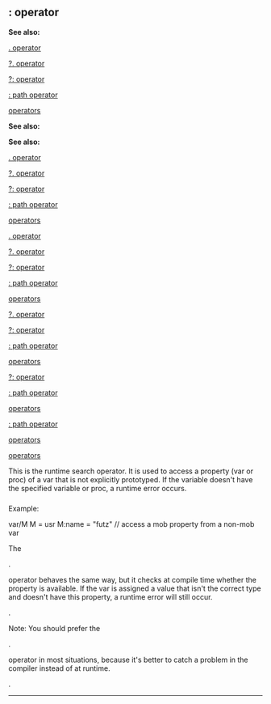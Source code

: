 

 : operator
------------




**See also:** 


[. operator](#/operator/%2e) 

[?. operator](#/operator/%3f%2e) 

[?: operator](#/operator/%3f:) 

[: path operator](#/operator/path/:) 

[operators](#/operator) 







**See also:** 

**See also:**

[. operator](#/operator/%2e) 

[?. operator](#/operator/%3f%2e) 

[?: operator](#/operator/%3f:) 

[: path operator](#/operator/path/:) 

[operators](#/operator) 





[. operator](#/operator/%2e)

[?. operator](#/operator/%3f%2e) 

[?: operator](#/operator/%3f:) 

[: path operator](#/operator/path/:) 

[operators](#/operator) 




[?. operator](#/operator/%3f%2e)

[?: operator](#/operator/%3f:) 

[: path operator](#/operator/path/:) 

[operators](#/operator) 



[?: operator](#/operator/%3f:)

[: path operator](#/operator/path/:) 

[operators](#/operator) 


[: path operator](#/operator/path/:)

[operators](#/operator) 

[operators](#/operator)

 This is the runtime search operator. It is used to access a property (var
or proc) of a var that is not explicitly prototyped. If the variable doesn't
have the specified variable or proc, a runtime error occurs.



### 
 Example:



 var/M
M = usr
M:name = "futz" // access a mob property from a non-mob var


 The
 
 .
 
 operator behaves the same way, but it checks at compile time
whether the property is available. If the var is assigned a value that isn't
the correct type and doesn't have this property, a runtime error will still
occur.




 .


 Note: You should prefer the
 
 .
 
 operator in most
situations, because it's better to catch a problem in the compiler instead of
at runtime.




 .



---


